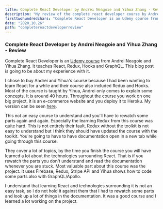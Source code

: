 ```yaml
---
title: Complete React Developer by Andrei Neagoie and Yihua Zhang - Review
description: "My review of the complete react developer course by Andrei Neagoie and Yihua Zhang"
firsttwohundredchars: "Complete React Developer is an Udemy course from Andrei Neagoie and Yihua Zhang. It teaches React, Redux, Hooks and GraphQL. This blog post is going to be about my experience with it. I chose to buy..."
date: "2020.10.26"
path: "completereactdeveloperreview"
---
```


###  Complete React Developer by Andrei Neagoie and Yihua Zhang - Review

Complete React Developer is an <a href="https://www.udemy.com/course/complete-react-developer-zero-to-mastery/" target="_blank" rel="noopener noreferrer">Udemy course</a> from Andrei Neagoie and Yihua Zhang. It teaches React, Redux, Hooks and GraphQL. This blog post is going to be about my experience with it.

I chose to buy Andrei and Yihua's course because I had been wanting to learn React for a while and their course also included Redux and Hooks. Most of the course is taught by Yihua, Andrei only comes to explain some concepts. It is around 40 hours. Throughout the course you work on one big project, it is an e-commerce website and you deploy it to Heroku. My version can be seen <a href="https://crwn-kara.herokuapp.com/" target="_blank" rel="noopener noreferrer">here</a>.

This not an easy course to understand and you'll have to rewatch some parts again and again. Especially the learning Redux from this course was quite hard. This is not entirely their fault, Redux without the toolkit is not easy to understand but I think they should have updated the course with the toolkit. You're going to have to have documentation open in a new tab while going through this course.

They cover a lot of topics, by the time you finish the course you will have learned a lot about the technologies surrounding React. That is if you rewatch the parts you don't understand and read the documentation whenever you are stuck. Most valuable part about this course was the project. It uses Firebase, Redux, Stripe API and Yihua shows how to code some parts also with GraphQL/Apollo.

I understand that learning React and technologies surrounding it is not an easy task, so I do not hold it against them that I had to rewatch some parts and look up a lot of things in the documentation. It was a good course and I learned a lot working on the project.
